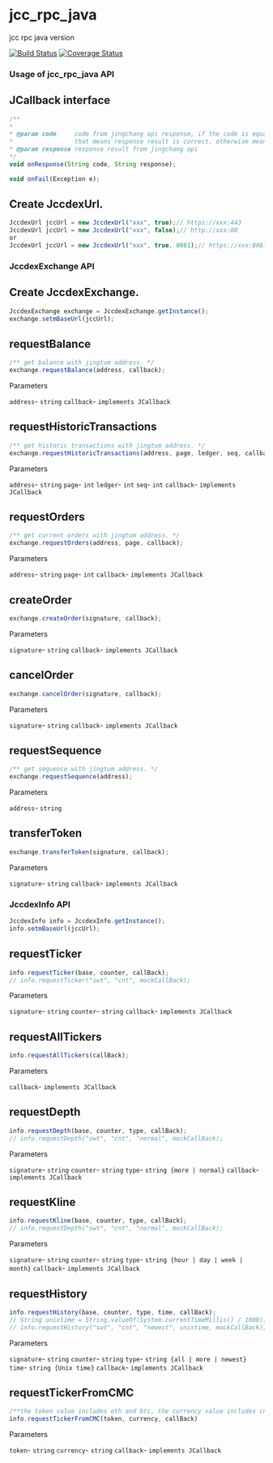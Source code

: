 # jcc_rpc_java
jcc rpc java version

[![Build Status](https://travis-ci.com/JCCDex/jcc_rpc_java.svg?branch=master)](https://travis-ci.com/JCCDex/jcc_rpc_java)
[![Coverage Status](https://coveralls.io/repos/github/JCCDex/jcc_rpc_java/badge.svg?branch=master)](https://coveralls.io/github/JCCDex/jcc_rpc_java?branch=master)

### Usage of jcc_rpc_java API

## JCallback interface
```javascript
/**
* 
* @param code     code from jingchang api response, if the code is equal to 0
*                 that means response result is correct, otherwise means wrong.
* @param response response result from jingchang api
*/
void onResponse(String code, String response);

void onFail(Exception e);
```

## Create JccdexUrl.
```javascript
JccdexUrl jccUrl = new JccdexUrl("xxx", true);// https://xxx:443
JccdexUrl jccUrl = new JccdexUrl("xxx", false);// http://xxx:80
or
JccdexUrl jccUrl = new JccdexUrl("xxx", true, 8081);// https://xxx:8081
```

### JccdexExchange API

## Create JccdexExchange.
```javascript
JccdexExchange exchange = JccdexExchange.getInstance();
exchange.setmBaseUrl(jccUrl);
```

## requestBalance
```javascript
/** get balance with jingtum address. */
exchange.requestBalance(address, callback);
```
Parameters

`address`- `string`
`callback`- `implements JCallback`

## requestHistoricTransactions
```javascript
/** get historic transactions with jingtum address. */
exchange.requestHistoricTransactions(address, page, ledger, seq, callback);
```

Parameters

`address`- `string`
`page`- `int`
`ledger`- `int`
`seq`- `int`
`callback`- `implements JCallback`

## requestOrders
```javascript
/** get current orders with jingtum address. */
exchange.requestOrders(address, page, callback);
```

Parameters

`address`- `string`
`page`- `int`
`callback`- `implements JCallback`

## createOrder
```javascript
exchange.createOrder(signature, callback);
```

Parameters

`signature`- `string`
`callback`- `implements JCallback`

## cancelOrder
```javascript
exchange.cancelOrder(signature, callback);
```

Parameters

`signature`- `string`
`callback`- `implements JCallback`

## requestSequence
```javascript
/** get sequence with jingtum address. */
exchange.requestSequence(address);
```

Parameters

`address`- `string`

## transferToken
```javascript
exchange.transferToken(signature, callback);
```

Parameters

`signature`- `string`
`callback`- `implements JCallback`

### JccdexInfo API
```javascript
JccdexInfo info = JccdexInfo.getInstance();
info.setmBaseUrl(jccUrl);
```

## requestTicker
```javascript
info.requestTicker(base, counter, callBack);
// info.requestTicker("swt", "cnt", mockCallBack);
```

Parameters

`signature`- `string`
`counter`- `string`
`callback`- `implements JCallback`

## requestAllTickers
```javascript
info.requestAllTickers(callBack);
```

Parameters

`callback`- `implements JCallback`

## requestDepth
```javascript
info.requestDepth(base, counter, type, callBack);
// info.requestDepth("swt", "cnt", "normal", mockCallBack);
```

Parameters

`signature`- `string`
`counter`- `string`
`type`- `string {more | normal}`
`callback`- `implements JCallback`

## requestKline
```javascript
info.requestKline(base, counter, type, callBack);
// info.requestDepth("swt", "cnt", "normal", mockCallBack);
```

Parameters

`signature`- `string`
`counter`- `string`
`type`- `string {hour | day | week | month}`
`callback`- `implements JCallback`

## requestHistory
```javascript
info.requestHistory(base, counter, type, time, callBack);
// String unixtime = String.valueOf(System.currentTimeMillis() / 1000);
// info.requestHistory("swt", "cnt", "newest", unixtime, mockCallBack);
```

Parameters

`signature`- `string`
`counter`- `string`
`type`- `string {all | more | newest}`
`time`- `string {Unix time}`
`callback`- `implements JCallback`

## requestTickerFromCMC
```javascript
/**the token value includes eth and btc, the currency value includes cny and rub so far.*/
info.requestTickerFromCMC(token, currency, callBack)
```

Parameters

`token`- `string`
`currency`- `string`
`callback`- `implements JCallback`